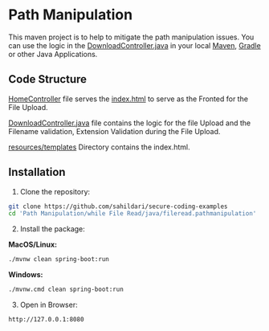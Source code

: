 # Path Manipulation

This maven project is to help to mitigate the path manipulation issues. You can use the logic in the [DownloadController.java](./fileread.pathmanipulation/src/main/java/securecodingexamples/fileread/pathmanipulation/DownloadController.java) in your local [Maven](https://maven.apache.org/), [Gradle](https://gradle.org/) or other Java Applications.

## Code Structure

[HomeController](./fileread.pathmanipulation/src/main/java/securecodingexamples/fileread/pathmanipulation/HomeController.java) file serves the [index.html](./fileread.pathmanipulation/src/main/resources/templates/index.html) to serve as the Fronted for the File Upload.

[DownloadController.java](./fileread.pathmanipulation/src/main/java/securecodingexamples/fileread/pathmanipulation/DownloadController.java) file contains the logic for the file Upload and the Filename validation, Extension Validation during the File Upload.

[resources/templates](./fileread.pathmanipulation/src/main/resources/templates/) Directory contains the index.html.

## Installation
1. Clone the repository:
```sh
git clone https://github.com/sahildari/secure-coding-examples
cd 'Path Manipulation/while File Read/java/fileread.pathmanipulation'
```
2. Install the package:

**MacOS/Linux:**
```sh
./mvnw clean spring-boot:run
```

**Windows:**
```sh
./mvnw.cmd clean spring-boot:run
```
3. Open in Browser:
```
http://127.0.0.1:8080
```
